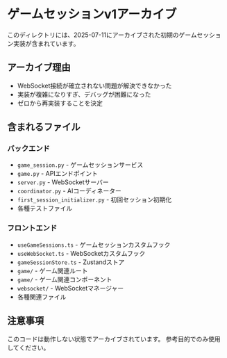 # ゲームセッションv1アーカイブ

このディレクトリには、2025-07-11にアーカイブされた初期のゲームセッション実装が含まれています。

## アーカイブ理由

- WebSocket接続が確立されない問題が解決できなかった
- 実装が複雑になりすぎ、デバッグが困難になった
- ゼロから再実装することを決定

## 含まれるファイル

### バックエンド
- `game_session.py` - ゲームセッションサービス
- `game.py` - APIエンドポイント
- `server.py` - WebSocketサーバー
- `coordinator.py` - AIコーディネーター
- `first_session_initializer.py` - 初回セッション初期化
- 各種テストファイル

### フロントエンド
- `useGameSessions.ts` - ゲームセッションカスタムフック
- `useWebSocket.ts` - WebSocketカスタムフック
- `gameSessionStore.ts` - Zustandストア
- `game/` - ゲーム関連ルート
- `game/` - ゲーム関連コンポーネント
- `websocket/` - WebSocketマネージャー
- 各種関連ファイル

## 注意事項

このコードは動作しない状態でアーカイブされています。
参考目的でのみ使用してください。
